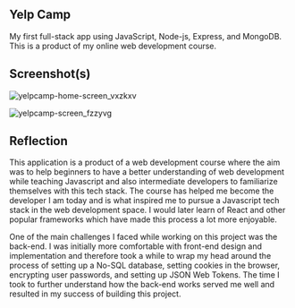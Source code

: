 ## Yelp Camp

My first full-stack app using JavaScript, Node-js, Express, and MongoDB. This is a product of my online web development course.

## Screenshot(s)

![yelpcamp-home-screen_vxzkxv](https://github.com/ItumelengKekana/yelp-camp/assets/63978707/006a8094-dab2-4cc5-9be5-f72f6a1d55b0)

![yelpcamp-screen_fzzyvg](https://github.com/ItumelengKekana/yelp-camp/assets/63978707/957d4e4f-18f1-4709-bd22-d804d4ec8822)


## Reflection

This application is a product of a web development course where the aim was to help beginners to have a better understanding of web development while teaching Javascript and also intermediate developers to familiarize themselves with this tech stack. The course has helped me become the developer I am today and is what inspired me to pursue a Javascript tech stack in the web development space. I would later learn of React and other popular frameworks which have made this process a lot more enjoyable.

One of the main challenges I faced while working on this project was the back-end. I was initially more comfortable with front-end design and implementation and therefore took a while to wrap my head around the process of setting up a No-SQL database, setting cookies in the browser, encrypting user passwords, and setting up JSON Web Tokens. The time I took to further understand how the back-end works served me well and resulted in my success of building this project.
